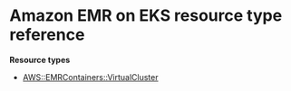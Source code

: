 # Amazon EMR on EKS resource type reference<a name="AWS_EMRContainers"></a>

**Resource types**
+ [AWS::EMRContainers::VirtualCluster](aws-resource-emrcontainers-virtualcluster.md)